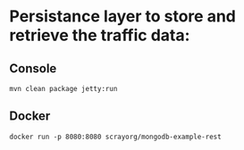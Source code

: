 # Persistance layer to store and retrieve the traffic data: 
 
## Console
```
mvn clean package jetty:run
```

## Docker
```
docker run -p 8080:8080 scrayorg/mongodb-example-rest
```
